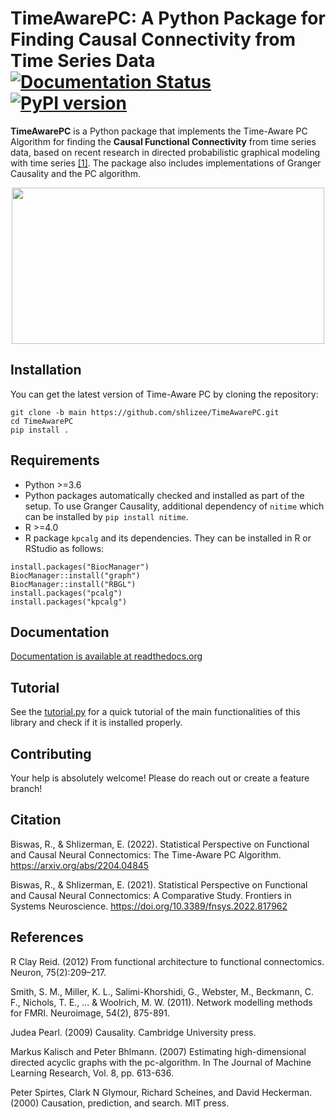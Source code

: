# TimeAwarePC: A Python Package for Finding Causal Connectivity from Time Series Data  [![Documentation Status](https://readthedocs.org/projects/timeawarepc/badge/?version=latest)](https://timeawarepc.readthedocs.io/en/latest/?badge=latest) [![PyPI version](https://badge.fury.io/py/timeawarepc.svg)](https://badge.fury.io/py/timeawarepc)
**TimeAwarePC** is a Python package that implements the Time-Aware PC Algorithm for finding the **Causal Functional Connectivity** from time series data, based on recent research in directed probabilistic graphical modeling with time series [[1]](#Citation). The package also includes implementations of Granger Causality and the PC algorithm.

<div align="center">
  <a href="https://github.com/shlizee/TimeAwarePC"><img width="500px" height="250px" src="https://github.com/shlizee/TimeAwarePC/blob/main/imgs/Schematic.png"></a>
</div>

## Installation

You can get the latest version of Time-Aware PC by cloning the repository:

```
git clone -b main https://github.com/shlizee/TimeAwarePC.git
cd TimeAwarePC
pip install .
```

## Requirements
- Python >=3.6
- Python packages automatically checked and installed as part of the setup. To use Granger Causality, additional dependency of ```nitime``` which can be installed by ```pip install nitime```.
- R >=4.0
- R package ```kpcalg``` and its dependencies. They can be installed in R or RStudio as follows:
```
install.packages("BiocManager")
BiocManager::install("graph")
BiocManager::install("RBGL")
install.packages("pcalg")
install.packages("kpcalg")
```
<!-- - In addition, if you like to use Granger Causality functions in this package, please separately install nitime as follows:
```
pip install nitime
``` -->

## Documentation

[Documentation is available at readthedocs.org](https://timeawarepc.readthedocs.io/en/latest/)

## Tutorial

See the [tutorial.py](https://github.com/shlizee/TimeAwarePC/blob/main/timeawarepc/tutorial.py) for a quick tutorial of the main functionalities of this library and check if it is installed properly. 
<!-- 
## Documentation

[Documentation is available at readthedocs.org](https://timeaware-pc.readthedocs.io/en/latest/) -->

## Contributing

Your help is absolutely welcome! Please do reach out or create a feature branch!

## Citation

Biswas, R., & Shlizerman, E. (2022). Statistical Perspective on Functional and Causal Neural Connectomics: The Time-Aware PC Algorithm. https://arxiv.org/abs/2204.04845

Biswas, R., & Shlizerman, E. (2021). Statistical Perspective on Functional and Causal Neural Connectomics: A Comparative Study. Frontiers in Systems Neuroscience. https://doi.org/10.3389/fnsys.2022.817962


## References

R Clay Reid. (2012) From functional architecture to functional connectomics. Neuron, 75(2):209–217.

Smith, S. M., Miller, K. L., Salimi-Khorshidi, G., Webster, M., Beckmann, C. F., Nichols, T. E., ... & Woolrich, M. W. (2011). Network modelling methods for FMRI. Neuroimage, 54(2), 875-891.

Judea Pearl. (2009) Causality. Cambridge University press.

Markus Kalisch and Peter Bhlmann. (2007) Estimating high-dimensional directed acyclic graphs with the pc-algorithm. In The Journal of Machine Learning Research, Vol. 8, pp. 613-636.

Peter Spirtes, Clark N Glymour, Richard Scheines, and David Heckerman. (2000) Causation, prediction, and search. MIT press.



